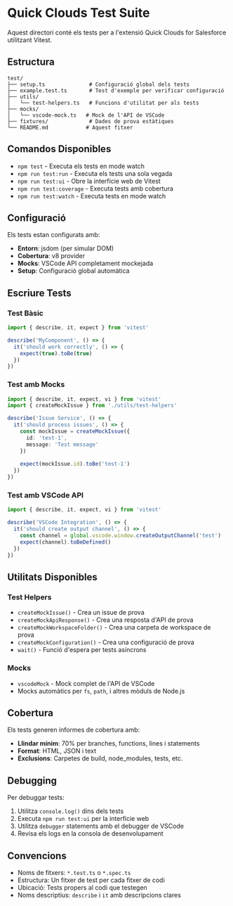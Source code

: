 # Quick Clouds Test Suite

Aquest directori conté els tests per a l'extensió Quick Clouds for Salesforce utilitzant Vitest.

## Estructura

```
test/
├── setup.ts              # Configuració global dels tests
├── example.test.ts       # Test d'exemple per verificar configuració
├── utils/
│   └── test-helpers.ts   # Funcions d'utilitat per als tests
├── mocks/
│   └── vscode-mock.ts   # Mock de l'API de VSCode
├── fixtures/             # Dades de prova estàtiques
└── README.md            # Aquest fitxer
```

## Comandos Disponibles

- `npm test` - Executa els tests en mode watch
- `npm run test:run` - Executa els tests una sola vegada
- `npm run test:ui` - Obre la interfície web de Vitest
- `npm run test:coverage` - Executa tests amb cobertura
- `npm run test:watch` - Executa tests en mode watch

## Configuració

Els tests estan configurats amb:

- **Entorn**: jsdom (per simular DOM)
- **Cobertura**: v8 provider
- **Mocks**: VSCode API completament mockejada
- **Setup**: Configuració global automàtica

## Escriure Tests

### Test Bàsic

```typescript
import { describe, it, expect } from 'vitest'

describe('MyComponent', () => {
  it('should work correctly', () => {
    expect(true).toBe(true)
  })
})
```

### Test amb Mocks

```typescript
import { describe, it, expect, vi } from 'vitest'
import { createMockIssue } from './utils/test-helpers'

describe('Issue Service', () => {
  it('should process issues', () => {
    const mockIssue = createMockIssue({
      id: 'test-1',
      message: 'Test message'
    })
    
    expect(mockIssue.id).toBe('test-1')
  })
})
```

### Test amb VSCode API

```typescript
import { describe, it, expect, vi } from 'vitest'

describe('VSCode Integration', () => {
  it('should create output channel', () => {
    const channel = global.vscode.window.createOutputChannel('test')
    expect(channel).toBeDefined()
  })
})
```

## Utilitats Disponibles

### Test Helpers

- `createMockIssue()` - Crea un issue de prova
- `createMockApiResponse()` - Crea una resposta d'API de prova
- `createMockWorkspaceFolder()` - Crea una carpeta de workspace de prova
- `createMockConfiguration()` - Crea una configuració de prova
- `wait()` - Funció d'espera per tests asíncrons

### Mocks

- `vscodeMock` - Mock complet de l'API de VSCode
- Mocks automàtics per `fs`, `path`, i altres mòduls de Node.js

## Cobertura

Els tests generen informes de cobertura amb:

- **Llindar mínim**: 70% per branches, functions, lines i statements
- **Format**: HTML, JSON i text
- **Exclusions**: Carpetes de build, node_modules, tests, etc.

## Debugging

Per debuggar tests:

1. Utilitza `console.log()` dins dels tests
2. Executa `npm run test:ui` per la interfície web
3. Utilitza `debugger` statements amb el debugger de VSCode
4. Revisa els logs en la consola de desenvolupament

## Convencions

- Noms de fitxers: `*.test.ts` o `*.spec.ts`
- Estructura: Un fitxer de test per cada fitxer de codi
- Ubicació: Tests propers al codi que testegen
- Noms descriptius: `describe` i `it` amb descripcions clares
